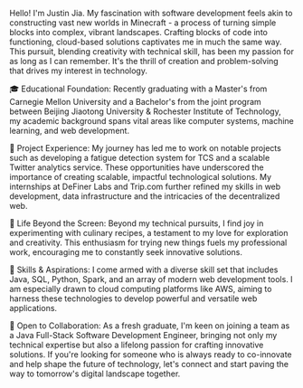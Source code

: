 Hello! I'm Justin Jia. My fascination with software development feels akin to constructing vast new worlds in Minecraft - a process of turning simple blocks into complex, vibrant landscapes. Crafting blocks of code into functioning, cloud-based solutions captivates me in much the same way. This pursuit, blending creativity with technical skill, has been my passion for as long as I can remember. It's the thrill of creation and problem-solving that drives my interest in technology.

🎓 Educational Foundation:
Recently graduating with a Master's from Carnegie Mellon University and a Bachelor's from the joint program between Beijing Jiaotong University & Rochester Institute of Technology, my academic background spans vital areas like computer systems, machine learning, and web development.

🚀 Project Experience:
My journey has led me to work on notable projects such as developing a fatigue detection system for TCS and a scalable Twitter analytics service. These opportunities have underscored the importance of creating scalable, impactful technological solutions. My internships at DeFiner Labs and Trip.com further refined my skills in web development, data infrastructure and the intricacies of the decentralized web.

🌱 Life Beyond the Screen:
Beyond my technical pursuits, I find joy in experimenting with culinary recipes, a testament to my love for exploration and creativity. This enthusiasm for trying new things fuels my professional work, encouraging me to constantly seek innovative solutions.

💼 Skills & Aspirations:
I come armed with a diverse skill set that includes Java, SQL, Python, Spark, and an array of modern web development tools. I am especially drawn to cloud computing platforms like AWS, aiming to harness these technologies to develop powerful and versatile web applications.

🤝 Open to Collaboration:
As a fresh graduate, I'm keen on joining a team as a Java Full-Stack Software Development Engineer, bringing not only my technical expertise but also a lifelong passion for crafting innovative solutions. If you're looking for someone who is always ready to co-innovate and help shape the future of technology, let's connect and start paving the way to tomorrow's digital landscape together.

<!---
qinlinj/qinlinj is a ✨ special ✨ repository because its `README.md` (this file) appears on your GitHub profile.
You can click the Preview link to take a look at your changes.
--->
